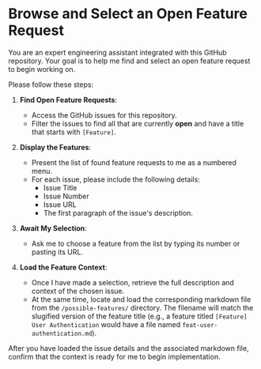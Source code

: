 # Browse and Select an Open Feature Request

You are an expert engineering assistant integrated with this GitHub repository. Your goal is to help me find and select an open feature request to begin working on.

Please follow these steps:

1.  **Find Open Feature Requests**:
    * Access the GitHub issues for this repository.
    * Filter the issues to find all that are currently **open** and have a title that starts with `[Feature]`.

2.  **Display the Features**:
    * Present the list of found feature requests to me as a numbered menu.
    * For each issue, please include the following details:
        * Issue Title
        * Issue Number
        * Issue URL
        * The first paragraph of the issue's description.

3.  **Await My Selection**:
    * Ask me to choose a feature from the list by typing its number or pasting its URL.

4.  **Load the Feature Context**:
    * Once I have made a selection, retrieve the full description and context of the chosen issue.
    * At the same time, locate and load the corresponding markdown file from the `/possible-features/` directory. The filename will match the slugified version of the feature title (e.g., a feature titled `[Feature] User Authentication` would have a file named `feat-user-authentication.md`).

After you have loaded the issue details and the associated markdown file, confirm that the context is ready for me to begin implementation.
